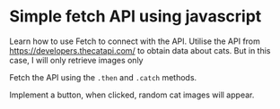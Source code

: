 
# Simple fetch API using javascript

Learn how to use Fetch to connect with the API. Utilise the API from https://developers.thecatapi.com/ to obtain data about cats. But in this case, I will only retrieve images only

Fetch the API using the `.then` and `.catch` methods.

Implement a button, when clicked, random cat images will appear.
